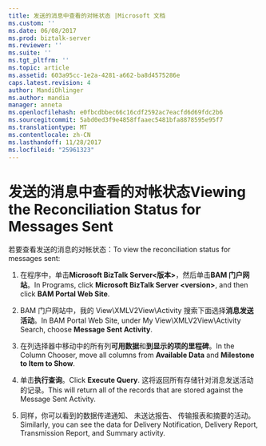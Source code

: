 ```yaml
---
title: 发送的消息中查看的对帐状态 |Microsoft 文档
ms.custom: ''
ms.date: 06/08/2017
ms.prod: biztalk-server
ms.reviewer: ''
ms.suite: ''
ms.tgt_pltfrm: ''
ms.topic: article
ms.assetid: 603a95cc-1e2a-4281-a662-ba8d4575286e
caps.latest.revision: 4
author: MandiOhlinger
ms.author: mandia
manager: anneta
ms.openlocfilehash: e0fbcdbbec66c16cdf2592ac7eacfd6d69fdc2b6
ms.sourcegitcommit: 5abd0ed3f9e4858ffaaec5481bfa8878595e95f7
ms.translationtype: MT
ms.contentlocale: zh-CN
ms.lasthandoff: 11/28/2017
ms.locfileid: "25961323"
---
```

# <a name="viewing-the-reconciliation-status-for-messages-sent"></a><span data-ttu-id="1448a-102">发送的消息中查看的对帐状态</span><span class="sxs-lookup"><span data-stu-id="1448a-102">Viewing the Reconciliation Status for Messages Sent</span></span>
<span data-ttu-id="1448a-103">若要查看发送的消息的对帐状态：</span><span class="sxs-lookup"><span data-stu-id="1448a-103">To view the reconciliation status for messages sent:</span></span>  
  
1.  <span data-ttu-id="1448a-104">在程序中，单击**Microsoft BizTalk Server\<版本\>**，然后单击**BAM 门户网站**。</span><span class="sxs-lookup"><span data-stu-id="1448a-104">In Programs, click **Microsoft BizTalk Server \<version\>**, and then click **BAM Portal Web Site**.</span></span>  
  
2.  <span data-ttu-id="1448a-105">BAM 门户网站中，我的 View\XMLV2View\Activity 搜索下面选择**消息发送活动**。</span><span class="sxs-lookup"><span data-stu-id="1448a-105">In BAM Portal Web Site, under My View\XMLV2View\Activity Search, choose **Message Sent Activity**.</span></span>  
  
3.  <span data-ttu-id="1448a-106">在列选择器中移动中的所有列**可用数据**和**到显示的项的里程碑**。</span><span class="sxs-lookup"><span data-stu-id="1448a-106">In the Column Chooser, move all columns from **Available Data** and **Milestone to Item to Show**.</span></span>  
  
4.  <span data-ttu-id="1448a-107">单击**执行查询**。</span><span class="sxs-lookup"><span data-stu-id="1448a-107">Click **Execute Query**.</span></span> <span data-ttu-id="1448a-108">这将返回所有存储针对消息发送活动的记录。</span><span class="sxs-lookup"><span data-stu-id="1448a-108">This will return all of the records that are stored against the Message Sent Activity.</span></span>  
  
5.  <span data-ttu-id="1448a-109">同样，你可以看到的数据传递通知、 未送达报告、 传输报表和摘要的活动。</span><span class="sxs-lookup"><span data-stu-id="1448a-109">Similarly, you can see the data for Delivery Notification, Delivery Report, Transmission Report, and Summary activity.</span></span>